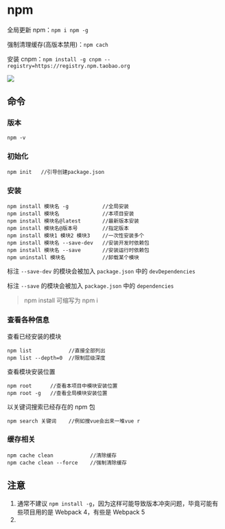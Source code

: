 # npm

全局更新 npm：`npm i npm -g`

强制清理缓存(高版本禁用)：`npm cach`

安装 cnpm：`npm install -g cnpm --registry=https://registry.npm.taobao.org`

![](https://cjpark-1304138896.cos.ap-guangzhou.myqcloud.com/note_img/image-20210730161344324.png)

## 命令

### 版本

```shell
npm -v
```

### 初始化

```shell
npm init   //引导创建package.json
```

### 安装

```shell
npm install 模块名 -g           //全局安装
npm install 模块名              //本项目安装
npm install 模块名@latest       //最新版本安装
npm install 模块名@版本号        //指定版本
npm install 模块1 模块2 模块3    //一次性安装多个
npm install 模块名 --save-dev   //安装开发时依赖包
npm install 模块名 --save       //安装运行时依赖包
npm uninstall 模块名            //卸载某个模块
```

标注 `--save-dev` 的模块会被加入 `package.json` 中的 `devDependencies`

标注 `--save` 的模块会被加入 `package.json` 中的 `dependencies`

> npm install 可缩写为 npm i

### 查看各种信息

查看已经安装的模块

```shell
npm list            //直接全部列出
npm list --depth=0  //限制层级深度
```

查看模块安装位置

```shell
npm root      //查看本项目中模块安装位置
npm root -g   //查看全局模块安装位置
```

以关键词搜索已经存在的 npm 包

```shell
npm search 关键词    //例如搜vue会出来一堆vue r
```

### 缓存相关

```shell
npm cache clean            //清除缓存
npm cache clean --force    //强制清除缓存
```

## 注意

1. 通常不建议 `npm install -g`，因为这样可能导致版本冲突问题，毕竟可能有些项目用的是 Webpack 4，有些是 Webpack 5
2. 
